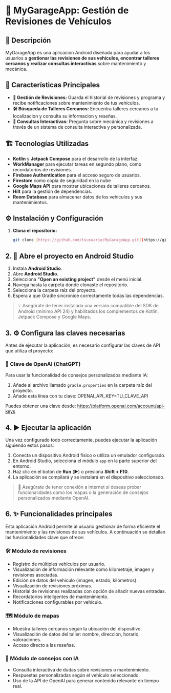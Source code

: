 # 🚀 MyGarageApp: Gestión de Revisiones de Vehículos

## 📌 Descripción
MyGarageApp es una aplicación Android diseñada para ayudar a los usuarios a **gestionar las revisiones de sus vehículos, encontrar talleres cercanos y realizar consultas interactivas** sobre mantenimiento y mecánica.  

## 🎯 Características Principales
- **📅 Gestión de Revisiones:** Guarda el historial de revisiones y programa y recibe notificaciones sobre mantenimiento de tus vehículos.
- **🛠️ Búsqueda de Talleres Cercanos:** Encuentra talleres cercanos a tu localizacion y consulta su informacion y reseñas.
- **💬 Consultas Interactivas:** Pregunta sobre mecánica y revisiones a través de un sistema de consulta interactiva y personalizada.

## 🏗️ Tecnologías Utilizadas
- **Kotlin** y **Jetpack Compose** para el desarrollo de la interfaz.
- **WorkManager** para ejecutar tareas en segundo plano, como recordatorios de revisiones.
- **Firebase Authentication** para el acceso seguro de usuarios.
- **Firestore** como copia de seguridad en la nube
- **Google Maps API** para mostrar ubicaciones de talleres cercanos.
- **Hilt** para la gestión de dependencias.
- **Room Database** para almacenar datos de los vehículos y sus mantenimientos.

## ⚙️ Instalación y Configuración
1. **Clona el repositorio:**  
   ```sh
   git clone [https://github.com/tuusuario/MyGarageApp.git](https://github.com/cargarrod12/MyGarageApp)
   
## 2. 📱 Abre el proyecto en Android Studio

1. Instala **Android Studio**.
2. Abre **Android Studio**.
3. Selecciona **"Open an existing project"** desde el menú inicial.
4. Navega hasta la carpeta donde clonaste el repositorio.
5. Selecciona la carpeta raíz del proyecto.
6. Espera a que Gradle sincronice correctamente todas las dependencias.

> 💡 Asegúrate de tener instalada una versión compatible del SDK de Android (mínimo API 24) y habilitados los complementos de Kotlin, Jetpack Compose y Google Maps.

## 3. ⚙️ Configura las claves necesarias

Antes de ejecutar la aplicación, es necesario configurar las claves de API que utiliza el proyecto:

### 🤖 Clave de OpenAI (ChatGPT)
Para usar la funcionalidad de consejos personalizados mediante IA:

1. Añade al archivo llamado `gradle.properties` en la carpeta raíz del proyecto.
2. Añade esta línea con tu clave: OPENAI_API_KEY=TU_CLAVE_API

Puedes obtener una clave desde: https://platform.openai.com/account/api-keys


## 4. ▶️ Ejecutar la aplicación

Una vez configurado todo correctamente, puedes ejecutar la aplicación siguiendo estos pasos:

1. Conecta un dispositivo Android físico o utiliza un emulador configurado.
2. En Android Studio, selecciona el módulo `app` en la parte superior del entorno.
3. Haz clic en el botón de **Run** (▶️) o presiona **Shift + F10**.
4. La aplicación se compilará y se instalará en el dispositivo seleccionado.

> 🧪 Asegúrate de tener conexión a internet si deseas probar funcionalidades como los mapas o la generación de consejos personalizados mediante OpenAI.


## 6. ✨ Funcionalidades principales

Esta aplicación Android permite al usuario gestionar de forma eficiente el mantenimiento y las revisiones de sus vehículos. A continuación se detallan las funcionalidades clave que ofrece:

### 🛠️ Módulo de revisiones
- Registro de múltiples vehículos por usuario.
- Visualización de información relevante como kilometraje, imagen y revisiones asociadas.
- Edición de datos del vehículo (imagen, estado, kilómetros).
- Visualización de revisiones próximas.
- Historial de revisiones realizadas con opción de añadir nuevas entradas.
- Recordatorios inteligentes de mantenimiento.
- Notificaciones configurables por vehículo.

### 🗺️ Módulo de mapas
- Muestra talleres cercanos según la ubicación del dispositivo.
- Visualización de datos del taller: nombre, dirección, horario, valoraciones.
- Acceso directo a las reseñas.

### 🤖 Módulo de consejos con IA
- Consulta interactiva de dudas sobre revisiones o mantenimiento.
- Respuestas personalizadas según el vehículo seleccionado.
- Uso de la API de OpenAI para generar contenido relevante en tiempo real.



